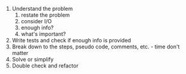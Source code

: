 1. Understand the problem
   1. restate the problem
   2. consider I/O
   3. enough info?
   4. what's important?
2. Write tests and check if enough info is provided
3. Break down to the steps, pseudo code, comments, etc. - time don't matter
4. Solve or simplify
5. Double check and refactor
